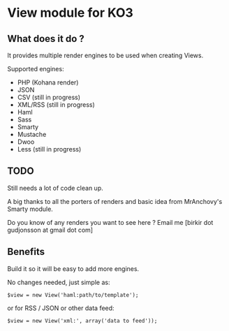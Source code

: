 # View module for KO3

## What does it do ?

It provides multiple render engines to be used when creating Views.

Supported engines:

* PHP (Kohana render)
* JSON
* CSV (still in progress)
* XML/RSS (still in progress)
* Haml
* Sass
* Smarty
* Mustache
* Dwoo
* Less (still in progress)

## TODO

Still needs a lot of code clean up.

A big thanks to all the porters of renders and basic idea from MrAnchovy's Smarty module.

Do you know of any renders you want to see here ? Email me [birkir dot gudjonsson at gmail dot com]


## Benefits

Build it so it will be easy to add more engines.

No changes needed, just simple as:

<code>$view = new View('haml:path/to/template');</code>

or for RSS / JSON or other data feed:

<code>$view = new View('xml:', array('data to feed'));</code>
